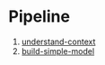 # Pipeline
1. [understand-context](https://github.com/the-machine-learners/kaggle-dsb/tree/master/pipeline/understand-context)
2. [build-simple-model](https://github.com/the-machine-learners/kaggle-dsb/tree/master/pipeline/build-simple-model)
